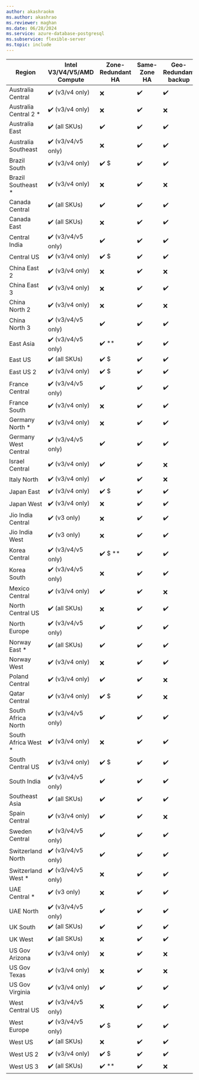 ```yaml
---
author: akashraokm
ms.author: akashrao
ms.reviewer: maghan
ms.date: 06/28/2024
ms.service: azure-database-postgresql
ms.subservice: flexible-server
ms.topic: include
---
```

| Region | Intel V3/V4/V5/AMD Compute | Zone-Redundant HA | Same-Zone HA | Geo-Redundant backup | 
| ------ | -------------------------- | ----------------- | ------------ | -------------------- | 
| Australia Central | :heavy_check_mark: (v3/v4 only) | :x: | :heavy_check_mark: | :heavy_check_mark: | 
| Australia Central 2 * | :heavy_check_mark: (v3/v4 only) | :x: | :heavy_check_mark: | :x: | 
| Australia East | :heavy_check_mark: (all SKUs) | :heavy_check_mark: | :heavy_check_mark: | :heavy_check_mark: | 
| Australia Southeast | :heavy_check_mark: (v3/v4/v5 only) | :x: | :heavy_check_mark: | :heavy_check_mark: | 
| Brazil South | :heavy_check_mark: (v3/v4 only) | :heavy_check_mark: $ | :heavy_check_mark: | :heavy_check_mark: | 
| Brazil Southeast * | :heavy_check_mark: (v3/v4 only) | :x: | :heavy_check_mark: | :x: | 
| Canada Central | :heavy_check_mark: (all SKUs) | :heavy_check_mark: | :heavy_check_mark: | :heavy_check_mark: | 
| Canada East | :heavy_check_mark: (all SKUs) | :x: | :heavy_check_mark: | :heavy_check_mark: | 
| Central India | :heavy_check_mark: (v3/v4/v5 only) | :heavy_check_mark: | :heavy_check_mark: | :heavy_check_mark: | 
| Central US | :heavy_check_mark: (v3/v4 only) | :heavy_check_mark: $ | :heavy_check_mark: | :heavy_check_mark: | 
| China East 2 | :heavy_check_mark: (v3/v4 only) | :x: | :heavy_check_mark: | :x: | 
| China East 3 | :heavy_check_mark: (v3/v4 only) | :x: | :heavy_check_mark: | :heavy_check_mark: | 
| China North 2 | :heavy_check_mark: (v3/v4 only) | :x: | :heavy_check_mark: | :x: | 
| China North 3 | :heavy_check_mark: (v3/v4/v5 only) | :heavy_check_mark: | :heavy_check_mark: | :heavy_check_mark: | 
| East Asia | :heavy_check_mark: (v3/v4/v5 only) | :heavy_check_mark: ** | :heavy_check_mark: | :heavy_check_mark: | 
| East US | :heavy_check_mark: (all SKUs) | :heavy_check_mark: $ | :heavy_check_mark: | :heavy_check_mark: | 
| East US 2 | :heavy_check_mark: (v3/v4 only) | :heavy_check_mark: $ | :heavy_check_mark: | :heavy_check_mark: | 
| France Central | :heavy_check_mark: (v3/v4/v5 only) | :heavy_check_mark: | :heavy_check_mark: | :heavy_check_mark: | 
| France South | :heavy_check_mark: (v3/v4 only) | :x: | :heavy_check_mark: | :heavy_check_mark: | 
| Germany North * | :heavy_check_mark: (v3/v4 only) | :x: | :heavy_check_mark: | :heavy_check_mark: | 
| Germany West Central | :heavy_check_mark: (v3/v4/v5 only) | :heavy_check_mark: | :heavy_check_mark: | :heavy_check_mark: | 
| Israel Central | :heavy_check_mark: (v3/v4 only) | :heavy_check_mark: | :heavy_check_mark: | :x: | 
| Italy North | :heavy_check_mark: (v3/v4 only) | :heavy_check_mark: | :heavy_check_mark: | :x: | 
| Japan East | :heavy_check_mark: (v3/v4 only) | :heavy_check_mark: $ | :heavy_check_mark: | :heavy_check_mark: | 
| Japan West | :heavy_check_mark: (v3/v4 only) | :x: | :heavy_check_mark: | :heavy_check_mark: | 
| Jio India Central | :heavy_check_mark: (v3 only) | :x: | :heavy_check_mark: | :heavy_check_mark: | 
| Jio India West | :heavy_check_mark: (v3 only) | :x: | :heavy_check_mark: | :heavy_check_mark: | 
| Korea Central | :heavy_check_mark: (v3/v4/v5 only) | :heavy_check_mark: $ ** | :heavy_check_mark: | :heavy_check_mark: | 
| Korea South | :heavy_check_mark: (v3/v4/v5 only) | :x: | :heavy_check_mark: | :heavy_check_mark: | 
| Mexico Central | :heavy_check_mark: (v3/v4 only) | :heavy_check_mark: | :heavy_check_mark: | :x: | 
| North Central US | :heavy_check_mark: (all SKUs) | :x: | :heavy_check_mark: | :heavy_check_mark: | 
| North Europe | :heavy_check_mark: (v3/v4/v5 only) | :heavy_check_mark: | :heavy_check_mark: | :heavy_check_mark: | 
| Norway East * | :heavy_check_mark: (all SKUs) | :heavy_check_mark: | :heavy_check_mark: | :heavy_check_mark: | 
| Norway West | :heavy_check_mark: (v3/v4 only) | :x: | :heavy_check_mark: | :heavy_check_mark: | 
| Poland Central | :heavy_check_mark: (v3/v4 only) | :heavy_check_mark: | :heavy_check_mark: | :x: | 
| Qatar Central | :heavy_check_mark: (v3/v4 only) | :heavy_check_mark: $ | :heavy_check_mark: | :x: | 
| South Africa North | :heavy_check_mark: (v3/v4/v5 only) | :heavy_check_mark: | :heavy_check_mark: | :heavy_check_mark: | 
| South Africa West * | :heavy_check_mark: (v3/v4 only) | :x: | :heavy_check_mark: | :heavy_check_mark: | 
| South Central US | :heavy_check_mark: (v3/v4 only) | :heavy_check_mark: $ | :heavy_check_mark: | :heavy_check_mark: | 
| South India | :heavy_check_mark: (v3/v4/v5 only) | :heavy_check_mark: | :heavy_check_mark: | :heavy_check_mark: | 
| Southeast Asia | :heavy_check_mark: (all SKUs) | :heavy_check_mark: | :heavy_check_mark: | :heavy_check_mark: | 
| Spain Central | :heavy_check_mark: (v3/v4 only) | :heavy_check_mark: | :heavy_check_mark: | :x: | 
| Sweden Central | :heavy_check_mark: (v3/v4/v5 only) | :heavy_check_mark: | :heavy_check_mark: | :heavy_check_mark: | 
| Switzerland North | :heavy_check_mark: (v3/v4/v5 only) | :heavy_check_mark: | :heavy_check_mark: | :heavy_check_mark: | 
| Switzerland West * | :heavy_check_mark: (v3/v4/v5 only) | :x: | :heavy_check_mark: | :heavy_check_mark: | 
| UAE Central * | :heavy_check_mark: (v3 only) | :x: | :heavy_check_mark: | :heavy_check_mark: | 
| UAE North | :heavy_check_mark: (v3/v4/v5 only) | :heavy_check_mark: | :heavy_check_mark: | :heavy_check_mark: | 
| UK South | :heavy_check_mark: (all SKUs) | :heavy_check_mark: | :heavy_check_mark: | :heavy_check_mark: | 
| UK West | :heavy_check_mark: (all SKUs) | :x: | :heavy_check_mark: | :heavy_check_mark: | 
| US Gov Arizona | :heavy_check_mark: (v3/v4 only) | :x: | :heavy_check_mark: | :x: | 
| US Gov Texas | :heavy_check_mark: (v3/v4 only) | :x: | :heavy_check_mark: | :x: | 
| US Gov Virginia | :heavy_check_mark: (v3/v4 only) | :heavy_check_mark: | :heavy_check_mark: | :heavy_check_mark: | 
| West Central US | :heavy_check_mark: (v3/v4/v5 only) | :x: | :heavy_check_mark: | :heavy_check_mark: | 
| West Europe | :heavy_check_mark: (v3/v4/v5 only) | :heavy_check_mark: $ | :heavy_check_mark: | :heavy_check_mark: | 
| West US | :heavy_check_mark: (all SKUs) | :x: | :heavy_check_mark: | :heavy_check_mark: | 
| West US 2 | :heavy_check_mark: (v3/v4 only) | :heavy_check_mark: $ | :heavy_check_mark: | :heavy_check_mark: | 
| West US 3 | :heavy_check_mark: (all SKUs) | :heavy_check_mark: ** | :heavy_check_mark: | :x: | 